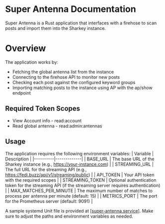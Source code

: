 # Super Antenna Documentation
Super Antenna is a Rust application that interfaces with a firehose to scan posts and import them into the Sharkey instance.

# Overview
The application works by:
- Fetching the global antenna list from the instance
- Connecting to the firehose API to monitor new posts
- Checking each post against the configured keyword groups
- Importing matching posts to the instance using AP with the ap/show endpoint


## Required Token Scopes

- View Account info - read:account
- Read global antenna - read:admin:antennas

## Usage
The application requires the following environment variables:
| Variable | Description |
|----------|-------------|
| BASE_URL | The base URL of the Sharkey instance (e.g., https://your-instance.com) |
| STREAMING_URL | The full URL for the streaming API (e.g., https://fedi.buzz/api/v1/streaming/public) |
| API_TOKEN | Your API token with the required scopes |
| STREAMING_TOKEN | Optional authentication token for the streaming API (if the streaming server requires authentication) |
| MAX_MATCHES_PER_MINUTE | The maximum number of matches to process per antenna per minute (default: 15) |
| METRICS_PORT | The port for the Prometheus server (default: 9091) |

A sample systemd Unit file is provided at [[super-antenna.service]](super-antenna.service). Make sure to adjust the paths and environment variables as needed.